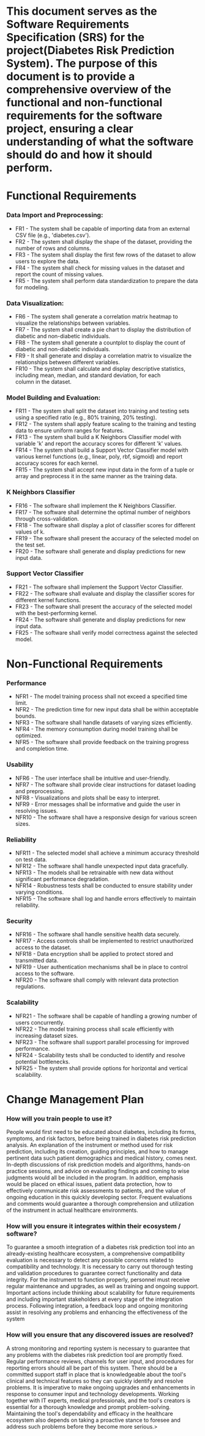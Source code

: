 # This document serves as the Software Requirements Specification (SRS) for the project(Diabetes Risk Prediction System). The purpose of this document is to provide a comprehensive overview of the functional and non-functional requirements for the software project, ensuring a clear understanding of what the software should do and how it should perform.

# Functional Requirements
### Data Import and Preprocessing:
* FR1 - The system shall be capable of importing data from an external CSV file (e.g., 'diabetes.csv').
* FR2 - The system shall display the shape of the dataset, providing the number of rows and columns.
* FR3 - The system shall display the first few rows of the dataset to allow users to explore the data.
* FR4 - The system shall check for missing values in the dataset and report the count of missing values.
* FR5 - The system shall perform data standardization to prepare the data for modeling.


### Data Visualization: 
* FR6   - The system shall generate a correlation matrix heatmap to visualize the relationships between variables.
* FR7   - The system shall create a pie chart to display the distribution of diabetic and non-diabetic individuals.
* FR8   - The system shall generate a countplot to display the count of diabetic and non-diabetic individuals.
* FR9   - It shall generate and display a correlation matrix to visualize the relationships between different variables.
* FR10  - The system shall calculate and display descriptive statistics, including mean, median, and standard deviation, for each column in the dataset.

### Model Building and Evaluation: 
* FR11 - The system shall split the dataset into training and testing sets using a specified ratio (e.g., 80% training, 20% testing).
* FR12 - The system shall apply feature scaling to the training and testing data to ensure uniform ranges for features.
* FR13 - The system shall build a K Neighbors Classifier model with variable 'k' and report the accuracy scores for different 'k' values.
* FR14 - The system shall build a Support Vector Classifier model with various kernel functions (e.g., linear, poly, rbf, sigmoid) and report accuracy scores for each kernel.
* FR15 - The system shall accept new input data in the form of a tuple or array and preprocess it in the same manner as the training data.

### K Neighbors Classifier
* FR16 - The software shall implement the K Neighbors Classifier.
* FR17 - The software shall determine the optimal number of neighbors through cross-validation.
* FR18 - The software shall display a plot of classifier scores for different values of k.
* FR19 - The software shall present the accuracy of the selected model on the test set.
* FR20 - The software shall generate and display predictions for new input data.

### Support Vector Classifier
* FR21 - The software shall implement the Support Vector Classifier.
* FR22 - The software shall evaluate and display the classifier scores for different kernel functions.
* FR23 - The software shall present the accuracy of the selected model with the best-performing kernel.
* FR24 - The software shall generate and display predictions for new input data.
* FR25 - The software shall verify model correctness against the selected model.

# Non-Functional Requirements
### Performance
* NFR1 - The model training process shall not exceed a specified time limit.
* NFR2 - The prediction time for new input data shall be within acceptable bounds.
* NFR3 - The software shall handle datasets of varying sizes efficiently.
* NFR4 - The memory consumption during model training shall be optimized.
* NFR5 - The software shall provide feedback on the training progress and completion time.

### Usability
* NFR6 - The user interface shall be intuitive and user-friendly.
* NFR7 - The software shall provide clear instructions for dataset loading and preprocessing.
* NFR8 - Visualizations and plots shall be easy to interpret.
* NFR9 - Error messages shall be informative and guide the user in resolving issues.
* NFR10 - The software shall have a responsive design for various screen sizes.

### Reliability
* NFR11 - The selected model shall achieve a minimum accuracy threshold on test data.
* NFR12 - The software shall handle unexpected input data gracefully.
* NFR13 - The models shall be retrainable with new data without significant performance degradation.
* NFR14 - Robustness tests shall be conducted to ensure stability under varying conditions.
* NFR15 - The software shall log and handle errors effectively to maintain reliability.

### Security
* NFR16 - The software shall handle sensitive health data securely.
* NFR17 - Access controls shall be implemented to restrict unauthorized access to the dataset.
* NFR18 - Data encryption shall be applied to protect stored and transmitted data.
* NFR19 - User authentication mechanisms shall be in place to control access to the software.
* NFR20 - The software shall comply with relevant data protection regulations.

### Scalability
* NFR21 - The software shall be capable of handling a growing number of users concurrently.
* NFR22 - The model training process shall scale efficiently with increasing dataset sizes.
* NFR23 - The software shall support parallel processing for improved performance.
* NFR24 - Scalability tests shall be conducted to identify and resolve potential bottlenecks.
* NFR25 - The system shall provide options for horizontal and vertical scalability.

# Change Management Plan
### How will you train people to use it?

People would first need to be educated about diabetes, including its forms, symptoms, and risk factors, before being trained in diabetes risk prediction analysis. An explanation of the instrument or method used for risk prediction, including its creation, guiding principles, and how to manage pertinent data such patient demographics and medical history, comes next. In-depth discussions of risk prediction models and algorithms, hands-on practice sessions, and advice on evaluating findings and coming to wise judgments would all be included in the program. In addition, emphasis would be placed on ethical issues, patient data protection, how to effectively communicate risk assessments to patients, and the value of ongoing education in this quickly developing sector. Frequent evaluations and comments would guarantee a thorough comprehension and utilization of the instrument in actual healthcare environments.
 
### How will you ensure it integrates within their ecosystem / software?

To guarantee a smooth integration of a diabetes risk prediction tool into an already-existing healthcare ecosystem, a comprehensive compatibility evaluation is necessary to detect any possible concerns related to compatibility and technology. It is necessary to carry out thorough testing and validation procedures to guarantee correct functionality and data integrity. For the instrument to function properly, personnel must receive regular maintenance and upgrades, as well as training and ongoing support. Important actions include thinking about scalability for future requirements and including important stakeholders at every stage of the integration process. Following integration, a feedback loop and ongoing monitoring assist in resolving any problems and enhancing the effectiveness of the system


### How will you ensure that any discovered issues are resolved?

A strong monitoring and reporting system is necessary to guarantee that any problems with the diabetes risk prediction tool are promptly fixed. Regular performance reviews, channels for user input, and procedures for reporting errors should all be part of this system. There should be a committed support staff in place that is knowledgeable about the tool's clinical and technical features so they can quickly identify and resolve problems. It is imperative to make ongoing upgrades and enhancements in response to consumer input and technology developments. Working together with IT experts, medical professionals, and the tool's creators is essential for a thorough knowledge and prompt problem-solving. Maintaining the tool's dependability and efficacy in the healthcare ecosystem also depends on taking a proactive stance to foresee and address such problems before they become more serious.>
